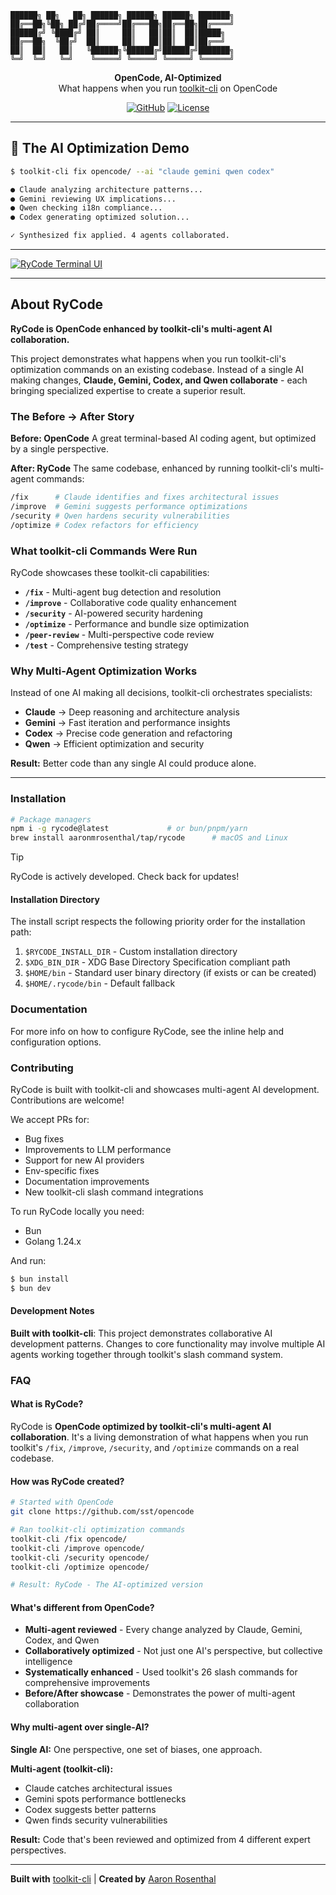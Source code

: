 ```
██████╗ ██╗   ██╗ ██████╗ ██████╗ ██████╗ ███████╗
██╔══██╗╚██╗ ██╔╝██╔════╝██╔═══██╗██╔══██╗██╔════╝
██████╔╝ ╚████╔╝ ██║     ██║   ██║██║  ██║█████╗
██╔══██╗  ╚██╔╝  ██║     ██║   ██║██║  ██║██╔══╝
██║  ██║   ██║   ╚██████╗╚██████╔╝██████╔╝███████╗
╚═╝  ╚═╝   ╚═╝    ╚═════╝ ╚═════╝ ╚═════╝ ╚══════╝
```

<p align="center">
  <strong>OpenCode, AI-Optimized</strong><br>
  What happens when you run <a href="https://toolkit-cli.com">toolkit-cli</a> on OpenCode
</p>

<p align="center">
  <a href="https://github.com/aaronmrosenthal/RyCode"><img alt="GitHub" src="https://img.shields.io/github/stars/aaronmrosenthal/RyCode?style=flat-square" /></a>
  <a href="https://github.com/aaronmrosenthal/RyCode"><img alt="License" src="https://img.shields.io/badge/license-MIT-blue?style=flat-square" /></a>
</p>

---

## 🤖 The AI Optimization Demo

```bash
$ toolkit-cli fix opencode/ --ai "claude gemini qwen codex"

● Claude analyzing architecture patterns...
● Gemini reviewing UX implications...
● Qwen checking i18n compliance...
● Codex generating optimized solution...

✓ Synthesized fix applied. 4 agents collaborated.
```

---

[![RyCode Terminal UI](packages/web/src/assets/lander/screenshot.png)](https://github.com/aaronmrosenthal/RyCode)

---

## About RyCode

**RyCode is OpenCode enhanced by toolkit-cli's multi-agent AI collaboration.**

This project demonstrates what happens when you run toolkit-cli's optimization commands on an existing codebase. Instead of a single AI making changes, **Claude, Gemini, Codex, and Qwen collaborate** - each bringing specialized expertise to create a superior result.

### The Before → After Story

**Before: OpenCode**
A great terminal-based AI coding agent, but optimized by a single perspective.

**After: RyCode**
The same codebase, enhanced by running toolkit-cli's multi-agent commands:

```bash
/fix      # Claude identifies and fixes architectural issues
/improve  # Gemini suggests performance optimizations
/security # Qwen hardens security vulnerabilities
/optimize # Codex refactors for efficiency
```

### What toolkit-cli Commands Were Run

RyCode showcases these toolkit-cli capabilities:

- **`/fix`** - Multi-agent bug detection and resolution
- **`/improve`** - Collaborative code quality enhancement
- **`/security`** - AI-powered security hardening
- **`/optimize`** - Performance and bundle size optimization
- **`/peer-review`** - Multi-perspective code review
- **`/test`** - Comprehensive testing strategy

### Why Multi-Agent Optimization Works

Instead of one AI making all decisions, toolkit-cli orchestrates specialists:

- **Claude** → Deep reasoning and architecture analysis
- **Gemini** → Fast iteration and performance insights
- **Codex** → Precise code generation and refactoring
- **Qwen** → Efficient optimization and security

**Result:** Better code than any single AI could produce alone.

---

### Installation

```bash
# Package managers
npm i -g rycode@latest             # or bun/pnpm/yarn
brew install aaronmrosenthal/tap/rycode      # macOS and Linux
```

> [!TIP]
> RyCode is actively developed. Check back for updates!

#### Installation Directory

The install script respects the following priority order for the installation path:

1. `$RYCODE_INSTALL_DIR` - Custom installation directory
2. `$XDG_BIN_DIR` - XDG Base Directory Specification compliant path
3. `$HOME/bin` - Standard user binary directory (if exists or can be created)
4. `$HOME/.rycode/bin` - Default fallback

### Documentation

For more info on how to configure RyCode, see the inline help and configuration options.

### Contributing

RyCode is built with toolkit-cli and showcases multi-agent AI development. Contributions are welcome!

We accept PRs for:

- Bug fixes
- Improvements to LLM performance
- Support for new AI providers
- Env-specific fixes
- Documentation improvements
- New toolkit-cli slash command integrations

To run RyCode locally you need:

- Bun
- Golang 1.24.x

And run:

```bash
$ bun install
$ bun dev
```

#### Development Notes

**Built with toolkit-cli**: This project demonstrates collaborative AI development patterns. Changes to core functionality may involve multiple AI agents working together through toolkit's slash command system.

### FAQ

#### What is RyCode?

RyCode is **OpenCode optimized by toolkit-cli's multi-agent AI collaboration**. It's a living demonstration of what happens when you run toolkit's `/fix`, `/improve`, `/security`, and `/optimize` commands on a real codebase.

#### How was RyCode created?

```bash
# Started with OpenCode
git clone https://github.com/sst/opencode

# Ran toolkit-cli optimization commands
toolkit-cli /fix opencode/
toolkit-cli /improve opencode/
toolkit-cli /security opencode/
toolkit-cli /optimize opencode/

# Result: RyCode - The AI-optimized version
```

#### What's different from OpenCode?

- **Multi-agent reviewed** - Every change analyzed by Claude, Gemini, Codex, and Qwen
- **Collaboratively optimized** - Not just one AI's perspective, but collective intelligence
- **Systematically enhanced** - Used toolkit's 26 slash commands for comprehensive improvements
- **Before/After showcase** - Demonstrates the power of multi-agent collaboration

#### Why multi-agent over single-AI?

**Single AI:** One perspective, one set of biases, one approach.

**Multi-agent (toolkit-cli):**
- Claude catches architectural issues
- Gemini spots performance bottlenecks
- Codex suggests better patterns
- Qwen finds security vulnerabilities

**Result:** Code that's been reviewed and optimized from 4 different expert perspectives.

---

**Built with** [toolkit-cli](https://toolkit-cli.com) | **Created by** [Aaron Rosenthal](https://github.com/aaronmrosenthal)
